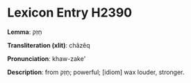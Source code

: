 # Lexicon Entry H2390

**Lemma**: חָזֵק

**Transliteration (xlit)**: châzêq

**Pronunciation**: khaw-zake'

**Description**:
from חָזַק; powerful; [idiom] wax louder, stronger.
